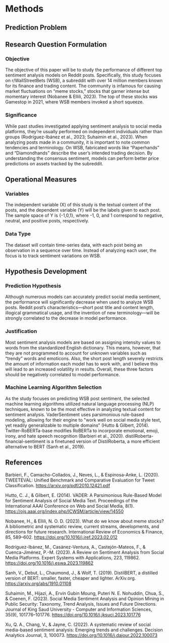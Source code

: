 # Methods

## Prediction Problem

## Research Question Formulation

### Objective

The objective of this paper will be to study the performance of different top sentiment analysis models on Reddit posts. Specifically, this study focuses on r/WallStreetBets (WSB), a subreddit with over 14 million members known for its finance and trading content. The community is infamous for causing market fluctuations on “meme stocks,” stocks that garner intense but momentary interest (Nobanee & Ellili, 2023). The top of these stocks was Gamestop in 2021, where WSB members invoked a short squeeze.

### Significance

While past studies investigated applying sentiment analysis to social media platforms, they’re usually performed on independent individuals rather than groups (Rodríguez-Ibánez et al., 2023; Suhaimin et al., 2023). When analyzing posts made in a community, it is important to note common tendencies and terminology. On WSB, fabricated words like “Paperhands” and “Diamondhands” describe the user’s intended trading decision. By understanding the consensus sentiment, models can perform better price predictions on assets tracked by the subreddit.

## Operational Measures

### Variables

The independent variable (X) of this study is the textual content of the posts, and the dependent variable (Y) will be the labels given to each post. The sample space of Y is {-1,0,1}, where -1, 0, and 1 correspond to negative, neutral, and positive posts, respectively.

### Data Type

The dataset will contain time-series data, with each post being an observation in a sequence over time. Instead of analyzing each user, the focus is to track sentiment variations on WSB.

## Hypothesis Development

### Prediction Hypothesis

Although numerous models can accurately predict social media sentiment, the performance will significantly decrease when used to analyze WSB posts. Reddit post’s characteristics—short post title and content length, illogical grammatical usage, and the invention of new terminology—will be strongly correlated to the decrease in model performance.

### Justification

Most sentiment analysis models are based on assigning intensity values to words from the standardized English dictionary. This means, however, that they are not programmed to account for unknown variables such as “trendy” words and emoticons. Also, the short post length severely restricts the amount of information each model has to work with, and I believe this will lead to an increased volatility in results. Overall, these three factors should be negatively correlated to model performance.

### Machine Learning Algorithm Selection

As the study focuses on predicting WSB post sentiment, the selected machine learning algorithms utilized natural language processing (NLP) techniques, known to be the most effective in analyzing textual content for sentiment analysis. VaderSentiment uses parsimonious rule-based modeling, allowing for their engine to "work well on social media style text, yet readily generalizable to multiple domains" (Hutto & Gilbert, 2014). Twitter-RoBERTa-base modifies RoBERTa to incorporate emotional, emoji, irony, and hate speech recognition (Barbieri et al., 2020). distilRoberta-financial-sentiment is a finetuned version of DistilRoberta, a more efficient alternative to BERT (Sanh et al., 2019).



## References

Barbieri, F., Camacho-Collados, J., Neves, L., & Espinosa-Anke, L. (2020). TWEETEVAL: Unified Benchmark and Comparative Evaluation for Tweet Classification. https://arxiv.org/pdf/2010.12421.pdf

Hutto, C. J., & Gilbert, E. (2014). VADER: A Parsimonious Rule-Based Model for Sentiment Analysis of Social Media Text. Proceedings of the International AAAI Conference on Web and Social Media, 8(1). https://ojs.aaai.org/index.php/ICWSM/article/view/14550

Nobanee, H., & Ellili, N. O. D. (2023). What do we know about meme stocks? A bibliometric and systematic review, current streams, developments, and directions for future research. International Review of Economics & Finance, 85, 589–602. https://doi.org/10.1016/j.iref.2023.02.012

Rodríguez-Ibánez, M., Casánez-Ventura, A., Castejón-Mateos, F., & Cuenca-Jiménez, P.-M. (2023). A Review on Sentiment Analysis from Social Media Platforms. Expert Systems with Applications, 223, 119862. https://doi.org/10.1016/j.eswa.2023.119862

Sanh, V., Debut, L., Chaumond, J., & Wolf, T. (2019). DistilBERT, a distilled version of BERT: smaller, faster, cheaper and lighter. ArXiv.org. https://arxiv.org/abs/1910.01108

Suhaimin, M., Hijazi, A., Ervin Gubin Moung, Puteri N. E. Nohuddin, Chua, S., & Coenen, F. (2023). Social Media Sentiment Analysis and Opinion Mining in Public Security: Taxonomy, Trend Analysis, Issues and Future Directions. Journal of King Saud University - Computer and Information Sciences, 35(9), 101776–101776. https://doi.org/10.1016/j.jksuci.2023.101776

Xu, Q. A., Chang, V., & Jayne, C. (2022). A systematic review of social media-based sentiment analysis: Emerging trends and challenges. Decision Analytics Journal, 3, 100073. https://doi.org/10.1016/j.dajour.2022.100073

